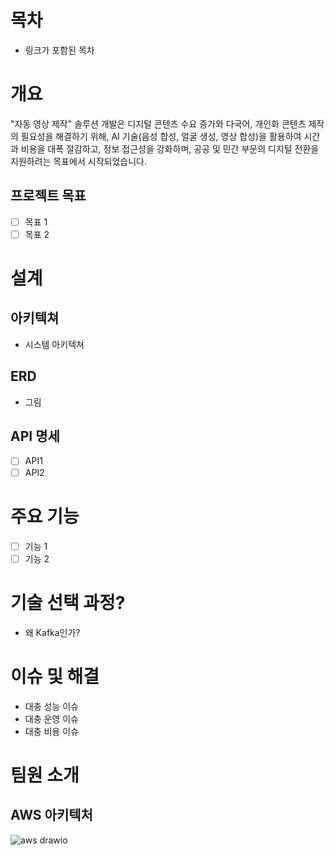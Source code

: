 # 목차
- 링크가 포함된 목차

# 개요
"자동 영상 제작" 솔루션 개발은 디지털 콘텐츠 수요 증가와 다국어, 개인화 콘텐츠 제작의 필요성을 해결하기 위해, AI 기술(음성 합성, 얼굴 생성, 영상 합성)을 활용하여 시간과 비용을 대폭 절감하고, 정보 접근성을 강화하며, 공공 및 민간 부문의 디지털 전환을 지원하려는 목표에서 시작되었습니다.

## 프로젝트 목표
- [ ] 목표 1
- [ ] 목표 2

# 설계
## 아키텍쳐
- 시스템 아키텍쳐 

## ERD
- 그림

## API 명세
- [ ] API1
- [ ] API2

# 주요 기능
- [ ] 기능 1
- [ ] 기능 2

# 기술 선택 과정?
- 왜 Kafka인가?

# 이슈 및 해결
- 대충 성능 이슈
- 대충 운영 이슈
- 대충 비용 이슈

# 팀원 소개

## AWS 아키텍처

![aws drawio](https://github.com/user-attachments/assets/ed86f4ab-98bf-4f5f-ae1e-46797af43f21)
